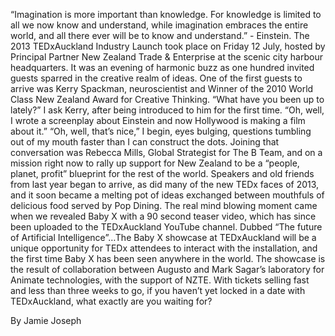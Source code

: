 ---
---

“Imagination is more important than knowledge. For knowledge is limited to all we now know and understand, while imagination embraces the entire world, and all there ever will be to know and understand.” - Einstein. The 2013 TEDxAuckland Industry Launch took place on Friday 12 July, hosted by Principal Partner New Zealand Trade & Enterprise at the scenic city harbour headquarters. It was an evening of harmonic buzz as one hundred invited guests sparred in the creative realm of ideas. One of the first guests to arrive was Kerry Spackman, neuroscientist and Winner of the 2010 World Class New Zealand Award for Creative Thinking. “What have you been up to lately?” I ask Kerry, after being introduced to him for the first time. “Oh, well, I wrote a screenplay about Einstein and now Hollywood is making a film about it.” “Oh, well, that’s nice,” I begin, eyes bulging, questions tumbling out of my mouth faster than I can construct the dots. Joining that conversation was Rebecca Mills, Global Strategist for The B Team, and on a mission right now to rally up support for New Zealand to be a “people, planet, profit” blueprint for the rest of the world. Speakers and old friends from last year began to arrive, as did many of the new TEDx faces of 2013, and it soon became a melting pot of ideas exchanged between mouthfuls of delicious food served by Pop Dining. The real mind blowing moment came when we revealed Baby X with a 90 second teaser video, which has since been uploaded to the TEDxAuckland YouTube channel. Dubbed “The future of Artificial Intelligence”…The Baby X showcase at TEDxAuckland will be a unique opportunity for TEDx attendees to interact with the installation, and the first time Baby X has been seen anywhere in the world. The showcase is the result of collaboration between Augusto and Mark Sagar’s laboratory for Animate technologies, with the support of NZTE. With tickets selling fast and less than three weeks to go, if you haven’t yet locked in a date with TEDxAuckland, what exactly are you waiting for?

By Jamie Joseph